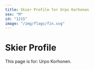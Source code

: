 ```yaml
---
title: Skier Profile for Urpo Korhonen
sex: "M"
id: "1215"
image: "/img/flags/fin.svg" 
---
```


# Skier Profile

This page is for: Urpo Korhonen.
    